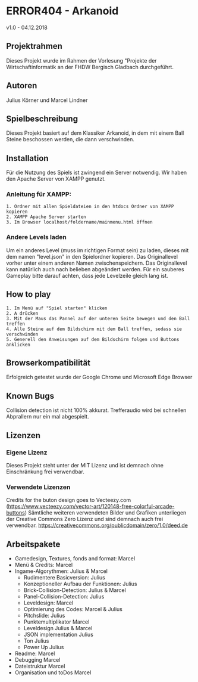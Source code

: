 ﻿# ERROR404 - Arkanoid
 
v1.0 - 04.12.2018
 
## Projektrahmen
 
Dieses Projekt wurde im Rahmen der Vorlesung "Projekte der Wirtschaftinformatik an der FHDW Bergisch Gladbach durchgeführt.
 
## Autoren
 
Julius Körner und Marcel Lindner
 
## Spielbeschreibung
 
Dieses Projekt basiert auf dem Klassiker Arkanoid, in dem mit einem Ball Steine beschossen werden, die dann verschwinden.

## Installation

Für die Nutzung des Spiels ist zwingend ein Server notwendig. Wir haben den Apache Server von XAMPP genutzt. 
### Anleitung für XAMPP:
    1. Ordner mit allen Spieldateien in den htdocs Ordner von XAMPP kopieren
    2. XAMPP Apache Server starten
    3. Im Browser localhost/foldername/mainmenu.html öffnen

### Andere Levels laden

Um ein anderes Level (muss im richtigen Format sein) zu laden, dieses mit dem namen "level.json" in den Spielordner kopieren. Das Originallevel vorher unter einem anderen Namen zwischenspeichern. Das Originallevel kann natürlich auch nach belieben abgeändert werden. Für ein sauberes Gameplay bitte darauf achten, dass jede Levelzeile gleich lang ist.

## How to play
 
    1. Im Menü auf "Spiel starten" klicken
    2. A drücken
    3. Mit der Maus das Pannel auf der unteren Seite bewegen und den Ball treffen
    4. Alle Steine auf dem Bildschirm mit dem Ball treffen, sodass sie verschwinden
    5. Generell den Anweisungen auf dem Bildschirm folgen und Buttons anklicken
 
## Browserkompatibilität
Erfolgreich getestet wurde der Google Chrome und Microsoft Edge Browser

## Known Bugs
Collision detection ist nicht 100% akkurat.
Trefferaudio wird bei schnellen Abprallern nur ein mal abgespielt.

## Lizenzen
 
### Eigene Lizenz
 
Dieses Projekt steht unter der MIT Lizenz und ist demnach ohne Einschränkung frei verwendbar.
 
### Verwendete Lizenzen
Credits for the buton design goes to Vecteezy.com (https://www.vecteezy.com/vector-art/120148-free-colorful-arcade-buttons)
Sämtliche weiteren verwendeten Bilder und Grafiken unterliegen der Creative Commons Zero Lizenz und sind demnach auch frei verwendbar.
https://creativecommons.org/publicdomain/zero/1.0/deed.de

## Arbeitspakete

- Gamedesign, Textures, fonds and format:       Marcel
- Menü & Credits:                               Marcel
- Ingame-Algorythmen:                           Julius & Marcel
    - Rudimentere Basicversion:                 Julius
    - Konzeptioneller Aufbau der Funktionen:    Julius
    - Brick-Collision-Detection:                Julius & Marcel
    - Panel-Collision-Detection:                Julius
    - Leveldesign:                              Marcel
    - Optimierung des Codes:                    Marcel & Julius
    - Pitchslide:                               Julius
    - Punktemultiplikator                       Marcel
    - Leveldesign                               Julius & Marcel
    - JSON implementation                       Julius
    - Ton                                       Julius
    - Power Up                                  Julius
- Readme:                                       Marcel
- Debugging                                     Marcel
- Dateistruktur                                 Marcel
- Organisation und toDos                        Marcel